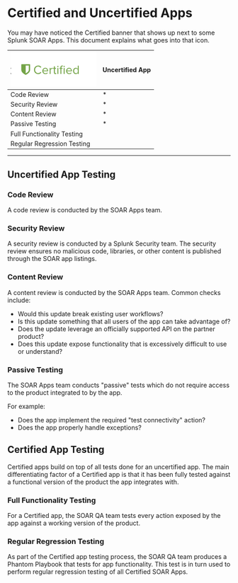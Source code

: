 # Certified and Uncertified Apps

You may have noticed the Certified banner that shows up next to some Splunk SOAR Apps.  This document explains what goes into that icon.  

![Certified App Logo](Images/certified-app-logo.png)  | Uncertified App
------------- | -------------
Code Review  | *
Security Review  | *
Content Review  | *
Passive Testing  | *
Full Functionality Testing |
Regular Regression Testing |	

***

## Uncertified App Testing 
	
### Code Review
A code review is conducted by the SOAR Apps team.  

### Security Review
A security review is conducted by a Splunk Security team. The security review ensures no malicious code, libraries, or other content is published through the SOAR app listings.

### Content Review
A content review is conducted by the SOAR Apps team.  Common checks include:

* Would this update break existing user workflows?
* Is this update something that all users of the app can take advantage of?
* Does the update leverage an officially supported API on the partner product?
* Does this update expose functionality that is excessively difficult to use or understand?

### Passive Testing
The SOAR Apps team conducts "passive" tests which do not require access to the product integrated to by the app.

For example:

* Does the app implement the required "test connectivity" action?
* Does the app properly handle exceptions?

## Certified App Testing
Certified apps build on top of all tests done for an uncertified app.  The main differentiating factor of a Certified app is that it has been fully tested against a functional version of the product the app integrates with.  

### Full Functionality Testing
For a Certified app, the SOAR QA team tests every action exposed by the app against a working version of the product.  

### Regular Regression Testing
As part of the Certified app testing process, the SOAR QA team produces a Phantom Playbook that tests for app functionality.  This test is in turn used to perform regular regression testing of all Certified SOAR Apps.
